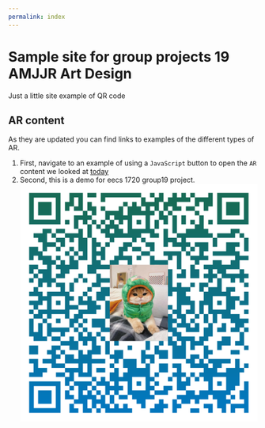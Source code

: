 ```yaml
---
permalink: index
---
```


# Sample site for group projects 19 AMJJR Art Design

Just a little site example of QR code

## AR content

As they are updated you can find links to examples of the different types of AR.

1. First, navigate to an example of using a `JavaScript` button to open the `AR` content we looked at [today](website/pages/index-1.html)
2. Second, this is a demo for  eecs 1720 group19 project.
![myqr_code.png](website/pages/add-QR-code/myqr_code.png)
